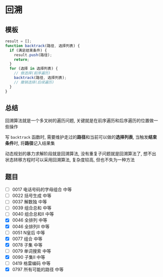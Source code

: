 # 回溯

## 模板

```js
result = [];
function backtrack(路径, 选择列表) {
  if (满足结束条件) {
    result.push(路径);
    return;
  }
  for (选择 in 选择列表) {
    // 做选择(前序遍历)
    backtrack(路径, 选择列表);
    // 撤销选择(后续遍历)
  }
}
```

## 总结

回溯算法就是一个多叉树的遍历问题, 关键就是在前序遍历和后序遍历的位置做一些操作

写 `backtrack` 函数时, 需要维护走过的**路径**和当前可以做的**选择列表**, 当触发**结束条件**时, 将**路径**记入结果集

动态规划的暴力求解阶段就是回溯算法, 没有重复子问题就是回溯算法了, 想不出状态转移方程时可以采用回溯算法, 复杂度较高, 但也不失为一种方法

## 题目

- [ ] 0017 电话号码的字母组合 中等
- [ ] 0022 括号生成 中等
- [ ] 0037 解数独 中等
- [ ] 0039 组合总和 中等
- [ ] 0040 组合总和II 中等
- [x] 0046 全排列 中等
- [x] 0046 全排列II 中等
- [ ] 0051 N皇后 中等
- [x] 0077 组合 中等
- [x] 0078 子集 中等
- [ ] 0079 单词搜索 中等
- [x] 0090 子集II 中等
- [ ] 0419 格雷编码 中等
- [x] 0797 所有可能的路径 中等
